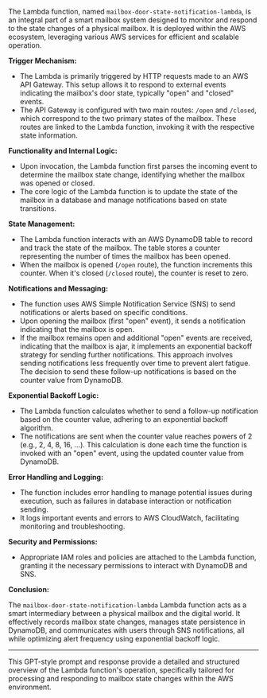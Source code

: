 The Lambda function, named `mailbox-door-state-notification-lambda`, is an integral part of a smart mailbox system
designed to monitor and respond to the state changes of a physical mailbox. It is deployed within the AWS ecosystem,
leveraging various AWS services for efficient and scalable operation.

**Trigger Mechanism:**

- The Lambda is primarily triggered by HTTP requests made to an AWS API Gateway. This setup allows it to respond to
  external events indicating the mailbox's door state, typically "open" and "closed" events.
- The API Gateway is configured with two main routes: `/open` and `/closed`, which correspond to the two primary states
  of the mailbox. These routes are linked to the Lambda function, invoking it with the respective state information.

**Functionality and Internal Logic:**

- Upon invocation, the Lambda function first parses the incoming event to determine the mailbox state change,
  identifying whether the mailbox was opened or closed.
- The core logic of the Lambda function is to update the state of the mailbox in a database and manage notifications
  based on state transitions.

**State Management:**

- The Lambda function interacts with an AWS DynamoDB table to record and track the state of the mailbox. The table
  stores a counter representing the number of times the mailbox has been opened.
- When the mailbox is opened (`/open` route), the function increments this counter. When it's closed (`/closed` route),
  the counter is reset to zero.

**Notifications and Messaging:**

- The function uses AWS Simple Notification Service (SNS) to send notifications or alerts based on specific conditions.
- Upon opening the mailbox (first "open" event), it sends a notification indicating that the mailbox is open.
- If the mailbox remains open and additional "open" events are received, indicating that the mailbox is ajar, it
  implements an exponential backoff strategy for sending further notifications. This approach involves sending
  notifications less frequently over time to prevent alert fatigue. The decision to send these follow-up notifications
  is based on the counter value from DynamoDB.

**Exponential Backoff Logic:**

- The Lambda function calculates whether to send a follow-up notification based on the counter value, adhering to an
  exponential backoff algorithm.
- The notifications are sent when the counter value reaches powers of 2 (e.g., 2, 4, 8, 16, ...). This calculation is
  done each time the function is invoked with an "open" event, using the updated counter value from DynamoDB.

**Error Handling and Logging:**

- The function includes error handling to manage potential issues during execution, such as failures in database
  interaction or notification sending.
- It logs important events and errors to AWS CloudWatch, facilitating monitoring and troubleshooting.

**Security and Permissions:**

- Appropriate IAM roles and policies are attached to the Lambda function, granting it the necessary permissions to
  interact with DynamoDB and SNS.

**Conclusion:**

The `mailbox-door-state-notification-lambda` Lambda function acts as a smart intermediary between a physical mailbox and
the digital world. It effectively records mailbox state changes, manages state persistence in DynamoDB, and communicates
with users through SNS notifications, all while optimizing alert frequency using exponential backoff logic.

---

This GPT-style prompt and response provide a detailed and structured overview of the Lambda function's operation,
specifically tailored for processing and responding to mailbox state changes within the AWS environment.